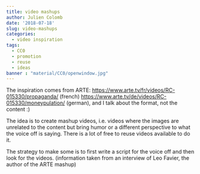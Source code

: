 ```yaml
---
title: video mashups
author: Julien Colomb
date: '2018-07-18'
slug: video-mashups
categories:
  - video inspiration
tags:
  - CC0
  - promotion
  - reuse
  - ideas
banner : "material/CC0/openwindow.jpg"  
---
```


The inspiration comes from ARTE: https://www.arte.tv/fr/videos/RC-015330/propaganda/ (french) 
https://www.arte.tv/de/videos/RC-015330/moneypulation/ (german), and I talk about the format, not the content :)

The idea is to create mashup videos, i.e. videos where the images are unrelated to the content but bring humor or a different perspective to what the voice off is saying.
There is a lot of free to reuse videos available to do it.

The strategy to make some is to first write a script for the voice off and then look for the videos. (information taken from an interview of Leo Favier, the author of the ARTE mashup)